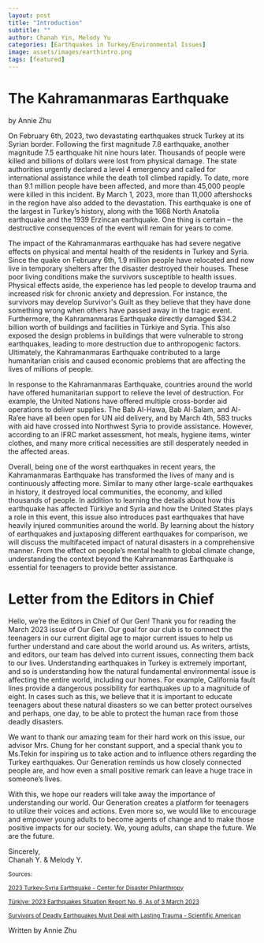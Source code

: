```yaml
---
layout: post
title: "Introduction"
subtitle: ""
author: Chanah Yin, Melody Yu
categories: [Earthquakes in Turkey/Environmental Issues]
image: assets/images/earthintro.png
tags: [featured]
---
```

# The Kahramanmaras Earthquake

by Annie Zhu

On February 6th, 2023, two devastating earthquakes struck Turkey at its Syrian border. Following the first magnitude 7.8 earthquake, another magnitude 7.5 earthquake hit nine hours later. Thousands of people were killed and billions of dollars were lost from physical damage. The state authorities urgently declared a level 4 emergency and called for international assistance while the death toll climbed rapidly. To date, more than 9.1 million people have been affected, and more than 45,000 people were killed in this incident. By March 1, 2023, more than 11,000 aftershocks in the region have also added to the devastation. This earthquake is one of the largest in Turkey’s history, along with the 1668 North Anatolia earthquake and the 1939 Erzincan earthquake. One thing is certain – the destructive consequences of the event will remain for years to come.

The impact of the Kahramanmaras earthquake has had severe negative effects on physical and mental health of the residents in Turkey and Syria. Since the quake on February 6th, 1.9 million people have relocated and now live in temporary shelters after the disaster destroyed their houses. These poor living conditions make the survivors susceptible to health issues. Physical effects aside, the experience has led people to develop trauma and increased risk for chronic anxiety and depression. For instance, the survivors may develop Survivor's Guilt as they believe that they have done something wrong when others have passed away in the tragic event. Furthermore, the Kahramanmaras Earthquake directly damaged $34.2 billion worth of buildings and facilities in Türkiye and Syria. This also exposed the design problems in buildings that were vulnerable to strong earthquakes, leading to more destruction due to anthropogenic factors. Ultimately, the Kahramanmaras Earthquake contributed to a large humanitarian crisis and caused economic problems that are affecting the lives of millions of people.

In response to the Kahramanmaras Earthquake, countries around the world have offered humanitarian support to relieve the level of destruction. For example, the United Nations have offered multiple cross-border aid operations to deliver supplies. The Bab Al-Hawa, Bab Al-Salam, and Al-Ra’ee have all been open for UN aid delivery, and by March 4th, 583 trucks with aid have crossed into Northwest Syria to provide assistance. However, according to an IFRC market assessment, hot meals, hygiene items, winter clothes, and many more critical necessities are still desperately needed in the affected areas.

Overall, being one of the worst earthquakes in recent years, the Kahramanmaras Earthquake has transformed the lives of many and is continuously affecting more. Similar to many other large-scale earthquakes in history, it destroyed local communities, the economy, and killed thousands of people. In addition to learning the details about how this earthquake has affected Türkiye and Syria and how the United States plays a role in this event, this issue also introduces past earthquakes that have heavily injured communities around the world. By learning about the history of earthquakes and juxtaposing different earthquakes for comparison, we will discuss the multifaceted impact of natural disasters in a comprehensive manner. From the effect on people’s mental health to global climate change, understanding the context beyond the Kahramanmaras Earthquake is essential for teenagers to provide better assistance.


# Letter from the Editors in Chief

Hello, we’re the Editors in Chief of Our Gen! Thank you for reading the March 2023 issue of Our Gen. Our goal for our club is to connect the teenagers in our current digital age to major current issues to help us further understand and care about the world around us. As writers, artists, and editors, our team has delved into current issues, connecting them back to our lives. Understanding earthquakes in Turkey is extremely important, and so is understanding how the natural fundamental environmental issue is affecting the entire world, including our homes. For example, California fault lines provide a dangerous possibility for earthquakes up to a magnitude of eight. In cases such as this, we believe that it is important to educate teenagers about these natural disasters so we can better protect ourselves and perhaps, one day, to be able to protect the human race from those deadly disasters.

We want to thank our amazing team for their hard work on this issue, our advisor Mrs. Chung for her constant support, and a special thank you to Ms.Tekin for inspiring us to take action and to influence others regarding the Turkey earthquakes. Our Generation reminds us how closely connected people are, and how even a small positive remark can leave a huge trace in someone’s lives.

With this, we hope our readers will take away the importance of understanding our world. Our Generation creates a platform for teenagers to utilize their voices and actions. Even more so, we would like to encourage and empower young adults to become agents of change and to make those positive impacts for our society. We, young adults, can shape the future. We are the future.

Sincerely,  
Chanah Y. & Melody Y.



<small> Sources: </small>

<small>[2023 Turkey-Syria Earthquake - Center for Disaster Philanthropy](https://disasterphilanthropy.org/disasters/2023-turkey-syria-earthquake/)</small>

<small>[Türkiye: 2023 Earthquakes Situation Report No. 6, As of 3 March 2023](https://reliefweb.int/report/turkiye/turkiye-2023-earthquakes-situation-report-no-6-3-march-2023)</small>

<small>[Survivors of Deadly Earthquakes Must Deal with Lasting Trauma - Scientific American](https://www.scientificamerican.com/article/survivors-of-deadly-earthquakes-must-deal-with-lasting-trauma/)</small>

Written by Annie Zhu
